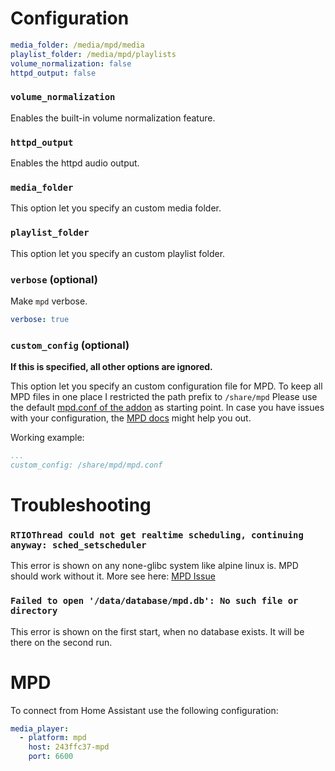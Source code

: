 # Configuration

```yaml
media_folder: /media/mpd/media
playlist_folder: /media/mpd/playlists
volume_normalization: false
httpd_output: false
```

### `volume_normalization`

Enables the built-in volume normalization feature.

### `httpd_output`

Enables the httpd audio output.

### `media_folder`

This option let you specify an custom media folder.

### `playlist_folder`

This option let you specify an custom playlist folder.

### `verbose` (optional)

Make `mpd` verbose.

```yaml
verbose: true
```

### `custom_config` (optional)

**If this is specified, all other options are ignored.**

This option let you specify an custom configuration file for MPD.
To keep all MPD files in one place I restricted the path prefix to `/share/mpd`
Please use the default [mpd.conf of the addon](https://github.com/Poeschl/Hassio-Addons/blob/main/mpd/root/etc/mpd.conf) as starting point.
In case you have issues with your configuration, the [MPD docs](https://www.musicpd.org/doc/html/user.html#configuration) might help you out.

Working example:

```yaml
...
custom_config: /share/mpd/mpd.conf
```

# Troubleshooting

### `RTIOThread could not get realtime scheduling, continuing anyway: sched_setscheduler`

This error is shown on any none-glibc system like alpine linux is. MPD should work without it.
More see here: [MPD Issue](https://github.com/MusicPlayerDaemon/MPD/issues/218)

### `Failed to open '/data/database/mpd.db': No such file or directory`

This error is shown on the first start, when no database exists. It will be there on the second run.

# MPD

To connect from Home Assistant use the following configuration:

```yaml
media_player:
  - platform: mpd
    host: 243ffc37-mpd
    port: 6600
```
